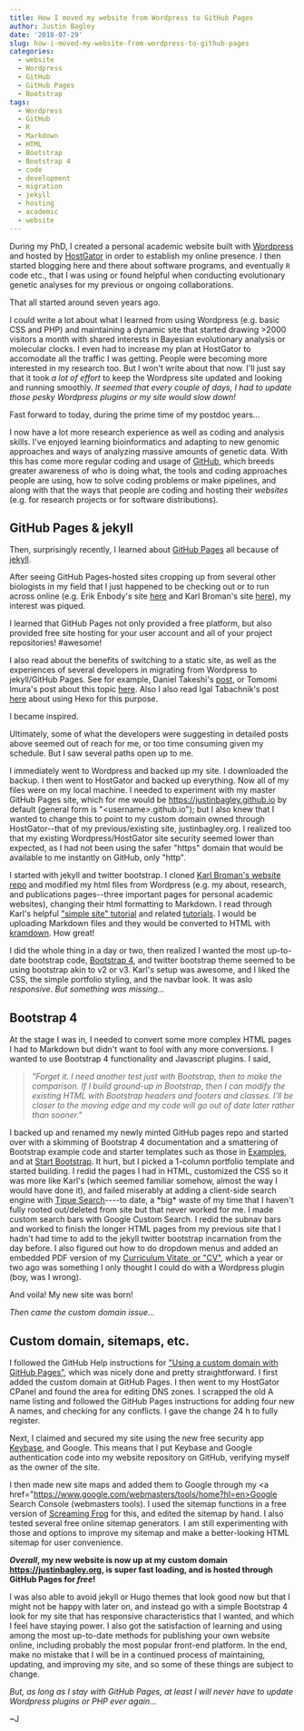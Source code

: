```yaml
---
title: How I moved my website from Wordpress to GitHub Pages
author: Justin Bagley
date: '2018-07-29'
slug: how-i-moved-my-website-from-wordpress-to-github-pages
categories:
  - website
  - Wordpress
  - GitHub
  - GitHub Pages
  - Bootstrap
tags:
  - Wordpress
  - GitHub
  - R
  - Markdown
  - HTML
  - Bootstrap
  - Bootstrap 4
  - code
  - development
  - migration
  - jekyll
  - hosting
  - academic
  - website
---
```


During my PhD, I created a personal academic website built with <a href="https://wordpress.com">Wordpress</a> and hosted by 
<a href="https://www.hostgator.com">HostGator</a> in order to establish my online presence. I then started blogging here and there 
about software programs, and eventually ```R``` code etc., that I was using or found helpful when conducting evolutionary genetic analyses for my previous or ongoing collaborations.

That all started around seven years ago.

I could write a lot about what I learned from using Wordpress (e.g. basic CSS and PHP) and maintaining a dynamic site that started drawing >2000 visitors a month with shared interests in Bayesian evolutionary analysis or molecular clocks. I even had to increase my plan at HostGator to accomodate all the traffic I was getting. People were becoming more interested in my research too. But I won't write about that now. I'll just say that it took _a lot of effort_ to keep the Wordpress site updated and looking and running smoothly. _It seemed that every couple of days, I had to update those pesky Wordpress plugins or my site would slow down!_

Fast forward to today, during the prime time of my postdoc years...

I now have a lot more research experience as well as coding and analysis skills. I've enjoyed learning bioinformatics and adapting to new genomic approaches and ways of analyzing massive amounts of genetic data. With this has come more regular coding and usage of <a href="https://github.com">GitHub</a>, which breeds greater awareness of who is doing what, the tools and coding approaches people are using, how to solve coding problems or make pipelines, and along with that the ways that people are coding and hosting their _websites_ (e.g. for research projects or for software distributions).

## GitHub Pages & jekyll

Then, surprisingly recently, I learned about <a href="https://pages.github.com">GitHub Pages</a> all because of <a href="https://jekyllrb.com">jekyll</a>.

After seeing GitHub Pages-hosted sites cropping up from several other biologists in my field that I just happened to be checking out or to run across online (e.g. Erik Enbody's site <a href="https://erikenbody.github.io">here</a> and Karl Broman's site <a href="https://kbroman.org">here</a>), my interest was piqued.

I learned that GitHub Pages not only provided a free platform, but also provided free site hosting for your user account and all of your project repositories! #awesome!

I also read about the benefits of switching to a static site, as well as the experiences of several developers in migrating from 
Wordpress to jekyll/GitHub Pages. See for example, Daniel Takeshi's <a href="https://danieltakeshi.github.io/2015/05/14/moved-to-jekyll/#fnref:commands">post</a>, or Tomomi Imura's post about this topic <a href="https://girliemac.com/blog/2013/12/27/wordpress-to-jekyll/">here</a>. Also I also read Igal Tabachnik's post <a href="https://hmemcpy.com/2016/06/getting-with-the-times-migrating-from-wordpress-to-github-pages-with-hexo/">here</a> about using Hexo for this purpose.

I became inspired.

Ultimately, some of what the developers were suggesting in detailed posts above seemed out of reach for me, or too time consuming given my schedule. But I saw several paths open up to me. 

I immediately went to Wordpress and backed up my site. I downloaded the backup. I then went to HostGator and backed up everything. Now all of my files were on my local machine. I needed to experiment with my master GitHub Pages site, which for me would be https://justinbagley.github.io by default (general form is "\<username\>.github.io"); but I also knew that I wanted to change this to point to my custom domain owned through HostGator--that of my previous/existing site, justinbagley.org. I realized too that my existing Wordpress/HostGator site security seemed lower than expected, as I had not been using the safer "https" domain that would be available to me instantly on GitHub, only "http". 

I started with jekyll and twitter bootstrap. I cloned <a href="https://github.com/kbroman/kbroman.github.io">Karl Broman's website repo</a> and modified my html files from Wordpress (e.g. my about, research, and publications pages--three important pages for personal academic websites), changing their html formatting to Markdown. I read through Karl's helpful <a href="https://kbroman.org/simple_site/">"simple site" tutorial</a> and related <a href="https://kbroman.org/tutorials.html">tutorials</a>. I would be uploading Markdown files and they would be converted to HTML with <a href="https://kramdown.gettalong.org/documentation.html">kramdown</a>. How great!

I did the whole thing in a day or two, then realized I wanted the most up-to-date bootstrap code, <a href="getbootstrap.com">Bootstrap 4</a>, and twitter bootstrap theme seemed to be using bootstrap akin to v2 or v3. Karl's setup was awesome, and I liked the CSS, the simple portfolio styling, and the navbar look. It was aslo _responsive_. _But something was missing..._

## Bootstrap 4

At the stage I was in, I needed to convert some more complex HTML pages I had to Markdown but didn't want to fool with any more conversions. I wanted to use Bootstrap 4 functionality and Javascript plugins. I said, 

>_"Forget it. I need another test just with Bootstrap, then to make the comparison. If I build ground-up in Bootstrap, then I can modify the existing HTML with Bootstrap headers and footers and classes. I'll be closer to the moving edge and my code will go out of date later rather than sooner."_
>

I backed up and renamed my newly minted GitHub pages repo and started over with a skimming of Bootstrap 4 documentation and a smattering of Bootstrap example code and starter templates such as those in <a href="https://getbootstrap.com/docs/4.0/examples/">Examples</a>, and at <a href="https://startbootstrap.com">Start Bootstrap</a>. It hurt, but I picked a 1-column portfolio template and started building. I redid the pages I had in HTML, customized the CSS so it was more like Karl's (which seemed familiar somehow, almost the way I would have done it), and failed miserably at adding a client-side search engine with <a href="http://www.tipue.com/search/">Tipue Search</a>----to date, a \*big\* waste of my time that I haven't fully rooted out/deleted from site but that never worked for me. I made custom search bars with Google Custom Search. I redid the subnav bars and worked to finish the longer HTML pages from my previous site that I hadn't had time to add to the jekyll twitter bootstrap incarnation from the day before. I also figured out how to do dropdown menus and added an embedded PDF version of my <a href="https://justinbagley.org/pages/cv.html">Curriculum Vitate, or "CV"</a>, which a year or two ago was something I only thought I could do with a Wordpress plugin (boy, was I wrong).

And voila! My new site was born!

_Then came the custom domain issue..._

## Custom domain, sitemaps, etc.

I followed the GitHub Help instructions for <a href="https://help.github.com/articles/using-a-custom-domain-with-github-pages/">"Using a custom domain with GitHub Pages"</a>, which was nicely done and pretty straightforward. I first added the custom domain at GitHub Pages. I then went to my HostGator CPanel and found the area for editing DNS zones. I scrapped the old A name listing and followed the GitHub Pages instructions for adding four new A names, and checking for any conflicts. I gave the change 24 h to fully register.

Next, I claimed and secured my site using the new free security app <a href="https://keybase.io">Keybase</a>, and Google. This means that I put Keybase and Google authentication code into my website repository on GitHub, verifying myself as the owner of the site.

I then made new site maps and added them to Google through my <a href="https://www.google.com/webmasters/tools/home?hl=en>Google Search Console</a> (webmasters tools). I used the sitemap functions in a free version of <a href="https://www.screamingfrog.co.uk">Screaming Frog</a> for this, and edited the sitemap by hand. I also tested several free online sitemap generators. I am still experimenting with those and options to improve my sitemap and make a better-looking HTML sitemap for user convenience.

**_Overall_, my new website is now up at my custom domain https://justinbagley.org, is super fast loading, and is hosted through GitHub Pages for _free_!**

I was also able to avoid jekyll or Hugo themes that look good now but that I might not be happy with later on, and instead go with a simple Bootstrap 4 look for my site that has responsive characteristics that I wanted, and which I feel have staying power. I also got the satisfaction of learning and using among the most up-to-date methods for publishing your own website online, including probably the most popular front-end platform. In the end, make no mistake that I will be in a continued process of maintaining, updating, and improving my site, and so some of these things are subject to change.

_But, as long as I stay with GitHub Pages, at least I will never have to update Wordpress plugins or PHP *ever* again..._


~J